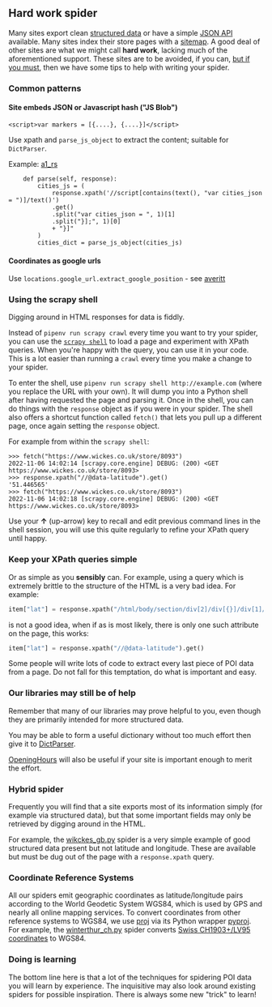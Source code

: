 
## Hard work spider

Many sites export clean [structured data](./STRUCTURED_DATA.md)
or have a simple [JSON API](./API_SPIDER.md) available.
Many sites index their store pages with a [sitemap](./SITEMAP.md).
A good deal of other sites are what we might call **hard work**,
lacking much of the aforementioned support.
These sites are to be avoided, if you can,
[but if you must](./WHY_SPIDER.md),
then we have some tips to help with writing your spider.

### Common patterns

#### Site embeds JSON or Javascript hash ("JS Blob")

```
<script>var markers = [{....}, {....}]</script>
```

Use xpath and `parse_js_object` to extract the content; suitable for `DictParser`.

Example: [a1_rs](../locations/spiders/a1_rs.py)
```
    def parse(self, response):
        cities_js = (
            response.xpath('//script[contains(text(), "var cities_json = ")]/text()')
            .get()
            .split("var cities_json = ", 1)[1]
            .split("}];", 1)[0]
            + "}]"
        )
        cities_dict = parse_js_object(cities_js)
```
#### Coordinates as google urls

Use `locations.google_url.extract_google_position` - see [averitt](../locations/spiders/averitt.py)

### Using the scrapy shell

Digging around in HTML responses for data is fiddly.

Instead of `pipenv run scrapy crawl` every time you want to try your spider, you can
use the [`scrapy shell`](https://doc.scrapy.org/en/latest/topics/shell.html) to load
a page and experiment with XPath queries. When you're happy with the query,
you can use it in your code. This is a lot easier than running
a `crawl` every time you make a change to your spider.

To enter the shell, use `pipenv run scrapy shell http://example.com` (where you replace
the URL with your own). It will dump you into a Python shell after having requested the
page and parsing it. Once in the shell, you can do things with the `response` object
as if you were in your spider. The shell also offers a shortcut function
called `fetch()` that lets you pull up a different page, once again setting the
`response` object.

For example from within the `scrapy shell`:

```
>>> fetch("https://www.wickes.co.uk/store/8093")
2022-11-06 14:02:14 [scrapy.core.engine] DEBUG: (200) <GET https://www.wickes.co.uk/store/8093>
>>> response.xpath("//@data-latitude").get()
'51.446565'
>>> fetch("https://www.wickes.co.uk/store/8093")
2022-11-06 14:02:18 [scrapy.core.engine] DEBUG: (200) <GET https://www.wickes.co.uk/store/8093>
```

Use your **&#8593;** (up-arrow) key to recall and edit previous command lines
in the shell session, you will use this quite regularly to refine your
XPath query until happy.

### Keep your XPath queries simple

Or as simple as you **sensibly** can. For example, using a query which is
extremely brittle to the structure of the HTML is a very bad idea. For example:

```python
item["lat"] = response.xpath("/html/body/section/div[2]/div[{}]/div[1]//@data-latitude").get()
```

is not a good idea, when if as is most likely, there is only one such attribute on the page, this works:

```python
item["lat"] = response.xpath("//@data-latitude").get()
```

Some people will write lots of code to extract every last piece
of POI data from a page. Do not fall for this temptation, do what
is important and easy.

### Our libraries may still be of help

Remember that many of our libraries may prove helpful to you, even though
they are primarily intended for more structured data.

You may be able to form a useful dictionary without too much effort then give it to
[DictParser](../locations/dict_parser.py).

[OpeningHours](../locations/hours.py) will also be useful
if your site is important enough to merit the effort.

### Hybrid spider

Frequently you will find that a site exports most of its information
simply (for example via structured data), but that some important fields may
only be retrieved by digging around in the HTML.

For example, the [wikckes_gb.py](../locations/spiders/wickes_gb.py) spider
is a very simple example of good structured data present but not latitude
and longitude. These are available but must be dug out of the page with
a `response.xpath` query.


### Coordinate Reference Systems

All our spiders emit geographic coordinates as latitude/longitude
pairs according to the World Geodetic System WGS84, which is used by
GPS and nearly all online mapping services. To convert coordinates
from other reference systems to WGS84, we use
[proj](https://proj.org/) via its Python wrapper
[pyproj](https://pyproj4.github.io/pyproj/stable/examples.html).  For
example, the [winterthur_ch.py](../locations/spiders/winterthur_ch.py)
spider converts [Swiss CH1903+/LV95 coordinates](https://epsg.io/2056)
to WGS84.


### Doing is learning

The bottom line here is that a lot of the techniques for spidering POI data
you will learn by experience. The inquisitive may also look around existing
spiders for possible inspiration. There is always some new "trick" to learn!
